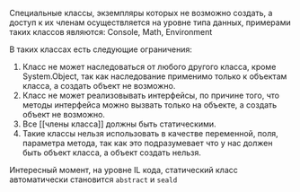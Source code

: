 Специальные классы, экземпляры которых не  возможно создать, а доступ к их членам осуществляется на уровне типа данных, примерами таких классов являются:
Console, Math, Environment

В таких классах есть следующие ограничения:
1) Класс не может наследоваться от любого другого класса, кроме System.Object, так как наследование применимо только к объектам класса, а создать объект не возможно.
2) Класс не может реализовывать интерфейсы, по причине того, что методы интерфейса можно вызвать только на объекте, а создать объект не возможно.
3) Все [[члены класса]] должны быть статическими. 
4) Такие классы нельзя использовать в качестве переменной, поля, параметра метода, так как это подразумевает что у нас должен быть объект класса, а объект создать нельзя.

Интересный момент, на уровне IL кода, статический класс автоматически становится `abstract` и `seald`
